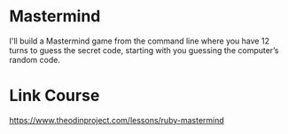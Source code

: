 # Mastermind
I'll build a Mastermind game from the command line where you have 12 turns to guess the secret code, starting with you guessing the computer’s random code.

# Link Course
https://www.theodinproject.com/lessons/ruby-mastermind
